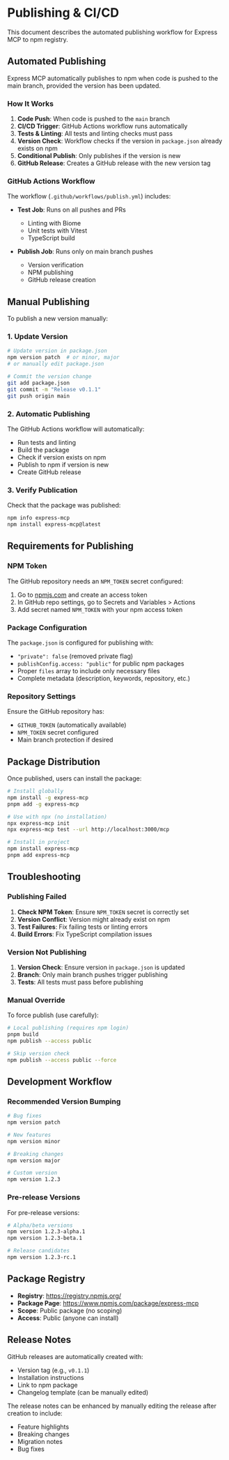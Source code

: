 # Publishing & CI/CD

This document describes the automated publishing workflow for Express MCP to npm registry.

## Automated Publishing

Express MCP automatically publishes to npm when code is pushed to the main branch, provided the version has been updated.

### How It Works

1. **Code Push**: When code is pushed to the `main` branch
2. **CI/CD Trigger**: GitHub Actions workflow runs automatically
3. **Tests & Linting**: All tests and linting checks must pass
4. **Version Check**: Workflow checks if the version in `package.json` already exists on npm
5. **Conditional Publish**: Only publishes if the version is new
6. **GitHub Release**: Creates a GitHub release with the new version tag

### GitHub Actions Workflow

The workflow (`.github/workflows/publish.yml`) includes:

- **Test Job**: Runs on all pushes and PRs
  - Linting with Biome
  - Unit tests with Vitest  
  - TypeScript build
  
- **Publish Job**: Runs only on main branch pushes
  - Version verification
  - NPM publishing
  - GitHub release creation

## Manual Publishing

To publish a new version manually:

### 1. Update Version
```bash
# Update version in package.json
npm version patch  # or minor, major
# or manually edit package.json

# Commit the version change
git add package.json
git commit -m "Release v0.1.1"
git push origin main
```

### 2. Automatic Publishing
The GitHub Actions workflow will automatically:
- Run tests and linting
- Build the package
- Check if version exists on npm
- Publish to npm if version is new
- Create GitHub release

### 3. Verify Publication
Check that the package was published:
```bash
npm info express-mcp
npm install express-mcp@latest
```

## Requirements for Publishing

### NPM Token
The GitHub repository needs an `NPM_TOKEN` secret configured:

1. Go to [npmjs.com](https://www.npmjs.com) and create an access token
2. In GitHub repo settings, go to Secrets and Variables > Actions
3. Add secret named `NPM_TOKEN` with your npm access token

### Package Configuration

The `package.json` is configured for publishing with:

- `"private": false` (removed private flag)
- `publishConfig.access: "public"` for public npm packages
- Proper `files` array to include only necessary files
- Complete metadata (description, keywords, repository, etc.)

### Repository Settings

Ensure the GitHub repository has:
- `GITHUB_TOKEN` (automatically available)
- `NPM_TOKEN` secret configured
- Main branch protection if desired

## Package Distribution

Once published, users can install the package:

```bash
# Install globally
npm install -g express-mcp
pnpm add -g express-mcp

# Use with npx (no installation)
npx express-mcp init
npx express-mcp test --url http://localhost:3000/mcp

# Install in project
npm install express-mcp
pnpm add express-mcp
```

## Troubleshooting

### Publishing Failed

1. **Check NPM Token**: Ensure `NPM_TOKEN` secret is correctly set
2. **Version Conflict**: Version might already exist on npm
3. **Test Failures**: Fix failing tests or linting errors
4. **Build Errors**: Fix TypeScript compilation issues

### Version Not Publishing

1. **Version Check**: Ensure version in `package.json` is updated
2. **Branch**: Only main branch pushes trigger publishing
3. **Tests**: All tests must pass before publishing

### Manual Override

To force publish (use carefully):
```bash
# Local publishing (requires npm login)
pnpm build
npm publish --access public

# Skip version check
npm publish --access public --force
```

## Development Workflow

### Recommended Version Bumping

```bash
# Bug fixes
npm version patch

# New features
npm version minor

# Breaking changes  
npm version major

# Custom version
npm version 1.2.3
```

### Pre-release Versions

For pre-release versions:
```bash
# Alpha/beta versions
npm version 1.2.3-alpha.1
npm version 1.2.3-beta.1

# Release candidates
npm version 1.2.3-rc.1
```

## Package Registry

- **Registry**: https://registry.npmjs.org/
- **Package Page**: https://www.npmjs.com/package/express-mcp
- **Scope**: Public package (no scoping)
- **Access**: Public (anyone can install)

## Release Notes

GitHub releases are automatically created with:
- Version tag (e.g., `v0.1.1`)
- Installation instructions
- Link to npm package
- Changelog template (can be manually edited)

The release notes can be enhanced by manually editing the release after creation to include:
- Feature highlights
- Breaking changes
- Migration notes
- Bug fixes
